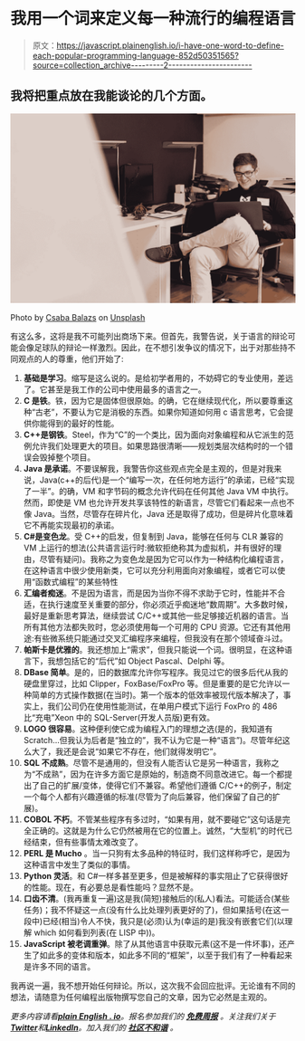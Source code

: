 # 我用一个词来定义每一种流行的编程语言

> 原文：<https://javascript.plainenglish.io/i-have-one-word-to-define-each-popular-programming-language-852d50351565?source=collection_archive---------2----------------------->

## 我将把重点放在我能谈论的几个方面。

![](img/c5dc70f72434181e2965761f5051e713.png)

Photo by [Csaba Balazs](https://unsplash.com/@balazscsaba2006?utm_source=medium&utm_medium=referral) on [Unsplash](https://unsplash.com?utm_source=medium&utm_medium=referral)

有这么多，这将是我不可能列出商场下来。但首先，我警告说，关于语言的辩论可能会像足球队的辩论一样激烈。因此，在不想引发争议的情况下，出于对那些持不同观点的人的尊重，他们开始了:

1.  **基础是学习**。缩写是这么说的。是给初学者用的，不妨碍它的专业使用，差远了。它甚至是我工作的公司中使用最多的语言之一。
2.  **C 是铁**。铁，因为它是固体但很原始。的确，它在继续现代化，所以要尊重这种“古老”，不要认为它是消极的东西。如果你知道如何用 c 语言思考，它会提供你能得到的最好的性能。
3.  **C++是钢铁**。Steel，作为“C”的一个类比，因为面向对象编程和从它派生的范例允许我们处理更大的项目。如果思路很清晰——规划类层次结构时的一个错误会毁掉整个项目。
4.  **Java 是承诺**。不要误解我，我警告你这些观点完全是主观的，但是对我来说，Java(c++的后代)是一个“编写一次，在任何地方运行”的承诺，已经“实现了一半”。的确，VM 和字节码的概念允许代码在任何其他 Java VM 中执行。然而，即使是 VM 也允许开发共享该特性的新语言，尽管它们看起来一点也不像 Java。当然，尽管存在碎片化，Java 还是取得了成功，但是碎片化意味着它不再能实现最初的承诺。
5.  **C#是变色龙**。受 C++的启发，但复制到 Java，能够在任何与 CLR 兼容的 VM 上运行的想法(公共语言运行时:微软拒绝称其为虚拟机，并有很好的理由，尽管有疑问)。我称之为变色龙是因为它可以作为一种结构化编程语言，在这种语言中很少使用新类，它可以充分利用面向对象编程，或者它可以使用“函数式编程”的某些特性
6.  **汇编者痴迷**。不是因为语言，而是因为当你不得不求助于它时，性能并不合适，在执行速度至关重要的部分，你必须近乎痴迷地“数周期”。大多数时候，最好是重新思考算法，继续尝试 C/C++或其他一些足够接近机器的语言。当所有其他方法都失败时，您必须使用每一个可用的 CPU 资源。它还有其他用途:有些微系统只能通过交叉汇编程序来编程，但我没有在那个领域奋斗过。
7.  **帕斯卡是优雅的**。我还想加上“需求”，但我只能说一个词。很明显，在这种语言下，我想包括它的“后代”如 Object Pascal、Delphi 等。
8.  **DBase 简单**。是的，旧的数据库允许你写程序。我见过它的很多后代从我的硬盘里穿过，比如 Clipper，FoxBase/FoxPro 等。但是重要的是它允许以一种简单的方式操作数据(在当时)。第一个版本的低效率被现代版本解决了，事实上，我们公司仍在使用性能测试，在单用户模式下运行 FoxPro 的 486 比“充电”Xeon 中的 SQL-Server(开发人员版)更有效。
9.  **LOGO 很容易**。这种便利使它成为编程入门的理想之选(是的，我知道有 Scratch…但我认为后者是“独立的”，我不认为它是一种“语言”)。尽管年纪这么大了，我还是会说“如果它不存在，他们就得发明它”。
10.  **SQL 不成熟**。尽管不是通用的，但没有人能否认它是另一种语言，我称之为“不成熟”，因为在许多方面它是原始的，制造商不同意改进它。每一个都提出了自己的扩展/变体，使得它们不兼容。希望他们遵循 C/C++的例子，制定一个每个人都有兴趣遵循的标准(尽管为了向后兼容，他们保留了自己的扩展)。
11.  **COBOL 不朽**。不管某些程序有多过时，“如果有用，就不要碰它”这句话是完全正确的。这就是为什么它仍然被用在它的位置上。诚然，“大型机”的时代已经结束，但有些事情太难改变了。
12.  **PERL 是 Mucho** 。当一只狗有太多品种的特征时，我们这样称呼它，是因为这种语言中发生了类似的事情。
13.  **Python 灵活**。和 C#一样多甚至更多，但是被解释的事实阻止了它获得很好的性能。现在，有必要总是看性能吗？显然不是。
14.  **口齿不清**。(我再重复一遍)这是我(简短)接触后的(私人)看法。可能适合(某些任务)；我不怀疑这一点(没有什么比处理列表更好的了)，但如果括号(在这一段中)已经(相当)令人不快，我只是(必须)认为(幸运的是)我没有嵌套它们(以理解 which 如何看到列表(在 LISP 中))。
15.  **JavaScript 被老调重弹**。除了从其他语言中获取元素(这不是一件坏事)，还产生了如此多的变体和版本，如此多不同的“框架”，以至于我们有了一种看起来是许多不同的语言。

我再说一遍，我不想开始任何辩论。所以，这次我不会回应批评。无论谁有不同的想法，请随意为任何编程出版物撰写您自己的文章，因为它必然是主观的。

*更多内容请看*[***plain English . io***](https://plainenglish.io/)*。报名参加我们的* [***免费周报***](http://newsletter.plainenglish.io/) *。关注我们关于*[***Twitter***](https://twitter.com/inPlainEngHQ)*和*[***LinkedIn***](https://www.linkedin.com/company/inplainenglish/)*。加入我们的* [***社区不和谐***](https://discord.gg/GtDtUAvyhW) *。*